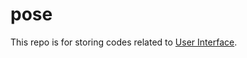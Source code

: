 pose
====

This repo is for storing codes related to [User Interface](http://www-ui.is.s.u-tokyo.ac.jp/~takeo/course/2014/ui/).
